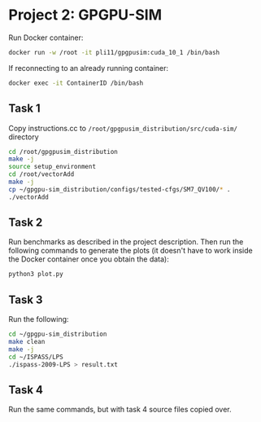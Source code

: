 # Project 2: GPGPU-SIM

Run Docker container:

```sh
docker run -w /root -it pli11/gpgpusim:cuda_10_1 /bin/bash
```

If reconnecting to an already running container:

```sh
docker exec -it ContainerID /bin/bash
```

## Task 1

Copy instructions.cc to `/root/gpgpusim_distribution/src/cuda-sim/` directory

```sh
cd /root/gpgpusim_distribution
make -j
source setup_environment 
cd /root/vectorAdd
make -j
cp ~/gpgpu-sim_distribution/configs/tested-cfgs/SM7_QV100/* .
./vectorAdd
```

## Task 2

Run benchmarks as described in the project description. Then run the following commands to generate the plots (it doesn't have to work inside the Docker container once you obtain the data):

```sh
python3 plot.py
```

## Task 3

Run the following:

```sh
cd ~/gpgpu-sim_distribution
make clean
make -j
cd ~/ISPASS/LPS
./ispass-2009-LPS > result.txt
```

## Task 4

Run the same commands, but with task 4 source files copied over.
